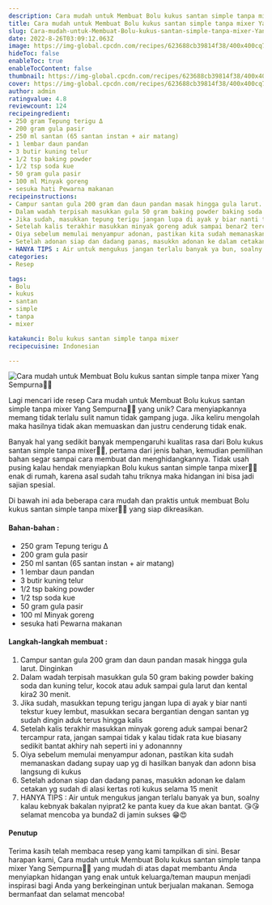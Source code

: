 ```yaml
---
description: Cara mudah untuk Membuat Bolu kukus santan simple tanpa mixer Yang Sempurna"
title: Cara mudah untuk Membuat Bolu kukus santan simple tanpa mixer Yang Sempurna
slug: Cara-mudah-untuk-Membuat-Bolu-kukus-santan-simple-tanpa-mixer-Yang-Sempurna
date: 2022-8-26T03:09:12.063Z
image: https://img-global.cpcdn.com/recipes/623688cb39814f38/400x400cq70/photo.jpg
hideToc: false
enableToc: true
enableTocContent: false
thumbnail: https://img-global.cpcdn.com/recipes/623688cb39814f38/400x400cq70/photo.jpg
cover: https://img-global.cpcdn.com/recipes/623688cb39814f38/400x400cq70/photo.jpg
author: admin
ratingvalue: 4.8
reviewcount: 124
recipeingredient:
- 250 gram Tepung terigu Δ
- 200 gram gula pasir
- 250 ml santan (65 santan instan + air matang)
- 1 lembar daun pandan
- 3 butir kuning telur
- 1/2 tsp baking powder
- 1/2 tsp soda kue
- 50 gram gula pasir
- 100 ml Minyak goreng
- sesuka hati Pewarna makanan
recipeinstructions:
- Campur santan gula 200 gram dan daun pandan masak hingga gula larut. Dinginkan
- Dalam wadah terpisah masukkan gula 50 gram baking powder baking soda dan kuning telur, kocok atau aduk sampai gula larut dan kental kira2 30 menit.
- Jika sudah, masukkan tepung terigu jangan lupa di ayak y biar nanti tekstur kuey lembut, masukkan secara bergantian dengan santan yg sudah dingin aduk terus hingga kalis
- Setelah kalis terakhir masukkan minyak goreng aduk sampai benar2 tercampur rata, jangan sampai tidak y kalau tidak rata kue biasany sedikit bantat akhiry nah seperti ini y adonannny
- Oiya sebelum memulai menyampur adonan, pastikan kita sudah memanaskan dadang supay uap yg di hasilkan banyak dan adonn bisa langsung di kukus
- Setelah adonan siap dan dadang panas, masukkn adonan ke dalam cetakan yg sudah di alasi kertas roti kukus selama 15 menit
- HANYA TIPS : Air untuk mengukus jangan terlalu banyak ya bun, soalny kalau kebnyak bakalan nyiprat2 ke panta kuey da kue akan bantat. 😘😘 selamat mencoba ya bunda2 di jamin sukses 😁😍
categories:
- Resep

tags:
- Bolu
- kukus
- santan
- simple
- tanpa
- mixer

katakunci: Bolu kukus santan simple tanpa mixer
recipecuisine: Indonesian

---
```


![Cara mudah untuk Membuat Bolu kukus santan simple tanpa mixer Yang Sempurna👩‍🍳](https://img-global.cpcdn.com/recipes/623688cb39814f38/400x400cq70/photo.jpg)

Lagi mencari ide resep Cara mudah untuk Membuat Bolu kukus santan simple tanpa mixer Yang Sempurna👩‍🍳 yang unik? Cara menyiapkannya memang tidak terlalu sulit namun tidak gampang juga. Jika keliru mengolah maka hasilnya tidak akan memuaskan dan justru cenderung tidak enak.

Banyak hal yang sedikit banyak mempengaruhi kualitas rasa dari Bolu kukus santan simple tanpa mixer👩‍🍳, pertama dari jenis bahan, kemudian pemilihan bahan segar sampai cara membuat dan menghidangkannya. Tidak usah pusing kalau hendak menyiapkan Bolu kukus santan simple tanpa mixer👩‍🍳 enak di rumah, karena asal sudah tahu triknya maka hidangan ini bisa jadi sajian spesial.

Di bawah ini ada beberapa cara mudah dan praktis untuk membuat Bolu kukus santan simple tanpa mixer👩‍🍳 yang siap dikreasikan.

<!--inarticleads1-->

#### Bahan-bahan :

- 250 gram Tepung terigu Δ
- 200 gram gula pasir
- 250 ml santan (65 santan instan + air matang)
- 1 lembar daun pandan
- 3 butir kuning telur
- 1/2 tsp baking powder
- 1/2 tsp soda kue
- 50 gram gula pasir
- 100 ml Minyak goreng
- sesuka hati Pewarna makanan

<!--inarticleads2-->

#### Langkah-langkah membuat :

1. Campur santan gula 200 gram dan daun pandan masak hingga gula larut. Dinginkan
1. Dalam wadah terpisah masukkan gula 50 gram baking powder baking soda dan kuning telur, kocok atau aduk sampai gula larut dan kental kira2 30 menit.
1. Jika sudah, masukkan tepung terigu jangan lupa di ayak y biar nanti tekstur kuey lembut, masukkan secara bergantian dengan santan yg sudah dingin aduk terus hingga kalis
1. Setelah kalis terakhir masukkan minyak goreng aduk sampai benar2 tercampur rata, jangan sampai tidak y kalau tidak rata kue biasany sedikit bantat akhiry nah seperti ini y adonannny
1. Oiya sebelum memulai menyampur adonan, pastikan kita sudah memanaskan dadang supay uap yg di hasilkan banyak dan adonn bisa langsung di kukus
1. Setelah adonan siap dan dadang panas, masukkn adonan ke dalam cetakan yg sudah di alasi kertas roti kukus selama 15 menit
1. HANYA TIPS : Air untuk mengukus jangan terlalu banyak ya bun, soalny kalau kebnyak bakalan nyiprat2 ke panta kuey da kue akan bantat. 😘😘 selamat mencoba ya bunda2 di jamin sukses 😁😍

#### Penutup

Terima kasih telah membaca resep yang kami tampilkan di sini. Besar harapan kami, Cara mudah untuk Membuat Bolu kukus santan simple tanpa mixer Yang Sempurna👩‍🍳 yang mudah di atas dapat membantu Anda menyiapkan hidangan yang enak untuk keluarga/teman maupun menjadi inspirasi bagi Anda yang berkeinginan untuk berjualan makanan. Semoga bermanfaat dan selamat mencoba!
